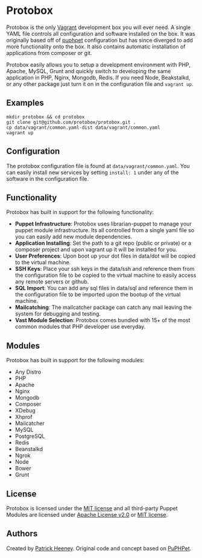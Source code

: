# Protobox #

Protobox is the only [Vagrant](http://vagrantup.com) development box you will ever need. A single YAML file controls all configuration and software installed on the box. It was originally based off of [puphpet](https://puphpet.com) configuration but has since diverged to add more functionality onto the box. It also contains automatic installation of applications from composer or git. 

Protobox easily allows you to setup a development environment with PHP, Apache, MySQL, Grunt and quickly switch to developing the same application in PHP, Nginx, Mongodb, Redis. If you need Node, Beakstalkd, or any other package just turn it on in the configuration file and `vagrant up`. 

## Examples ##

	mkdir protobox && cd protobox
    git clone git@github.com/protobox/protobox.git .
    cp data/vagrant/common.yaml-dist data/vagrant/common.yaml
    vagrant up

## Configuration ##

The protobox configuration file is found at `data/vagrant/common.yaml`. You can easily install new services by setting `install: 1` under any of the software in the configuration file. 

## Functionality ##

Protobox has built in support for the following functionality:

- **Puppet Infrastructure**: Protobox uses librarian-puppet to manage your puppet module infrastructure. Its all controlled from a single yaml file so you can easily add new module dependencies.   
- **Application Installing**: Set the path to a git repo (public or private) or a composer project and upon vagrant up it will be installed for you. 
- **User Preferences**: Upon boot up your dot files in data/dot will be copied to the virtual machine.
- **SSH Keys**: Place your ssh keys in the data/ssh and reference them from the configuration file to be copied to the virtual machine to easily access any remote servers or github. 
- **SQL Import**: You can add any sql files in data/sql and reference them in the configuration file to be imported upon the bootup of the virtual machine. 
- **Mailcatching**: The mailcatcher package can catch any mail leaving the system for debugging and testing. 
- **Vast Module Selection**: Protobox comes bundled with 15+ of the most common modules that PHP developer use everyday.

## Modules ##

Protobox has built in support for the following modules:

- Any Distro
- PHP
- Apache
- Nginx
- Mongodb
- Composer
- XDebug
- Xhprof
- Mailcatcher
- MySQL
- PostgreSQL
- Redis
- Beanstalkd
- Ngrok
- Node
- Bower
- Grunt

## License ##

Protobox is licensed under the [MIT license](http://opensource.org/licenses/mit-license.php) and all third-party Puppet Modules are licensed under [Apache License v2.0](http://www.apache.org/licenses/LICENSE-2.0) or [MIT license](http://opensource.org/licenses/mit-license.php).

## Authors ##

Created by [Patrick Heeney](https://github.com/patrickheeney). Original code and concept based on [PuPHPet](https://puphpet.com).
